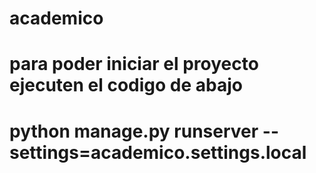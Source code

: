 # academico
# para poder iniciar el proyecto ejecuten el codigo de abajo



# python manage.py runserver --settings=academico.settings.local

